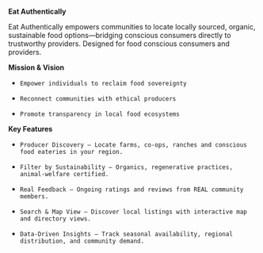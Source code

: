 **Eat Authentically**

Eat Authentically empowers communities to locate locally sourced, organic, sustainable food options—bridging conscious consumers directly to trustworthy providers. Designed for food conscious consumers and providers. 

**Mission & Vision**

-     Empower individuals to reclaim food sovereignty
-     Reconnect communities with ethical producers 
-     Promote transparency in local food ecosystems

**Key Features**

-     Producer Discovery — Locate farms, co‑ops, ranches and conscious food eateries in your region.
-     Filter by Sustainability — Organics, regenerative practices, animal‑welfare certified.
-     Real Feedback — Ongoing ratings and reviews from REAL community members.
-     Search & Map View — Discover local listings with interactive map and directory views.
-     Data-Driven Insights — Track seasonal availability, regional distribution, and community demand.